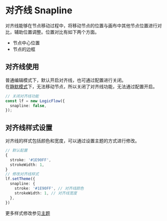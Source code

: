 # 对齐线 Snapline

对齐线能够在节点移动过程中，将移动节点的位置与画布中其他节点位置进行对比，辅助位置调整。位置对比有如下两个方面。

- 节点中心位置
- 节点的边框

## 对齐线使用

普通编辑模式下，默认开启对齐线，也可通过配置进行关闭。  
在[静默模式](zh/guide/basic/silent-mode)下，无法移动节点，所以关闭了对齐线功能，无法通过配置开启。

```ts
// 关闭对齐线功能
const lf = new LogicFlow({
  snapline: false,
});
```

## 对齐线样式设置

对齐线的样式包括颜色和宽度，可以通过设置主题的方式进行修改。

```ts
// 默认配置
{
  stroke: '#1E90FF',
  strokeWidth: 1,
}
// 修改对齐线样式
lf.setTheme({
  snapline: {
    stroke: '#1E90FF', // 对齐线颜色
    strokeWidth: 1, // 对齐线宽度
  },
})
```

<example :height="400" ></example>

更多样式修改参见[主题](zh/guide/advance/theme)

